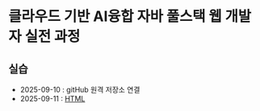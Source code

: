 # 클라우드 기반 AI융합 자바 풀스택 웹 개발자 실전 과정

## 실습

- 2025-09-10 : gitHub 원격 저장소 연결
- 2025-09-11 : [HTML](https://github.com/sukyoung14/practice/blob/main/html/html-basic/index.html)

